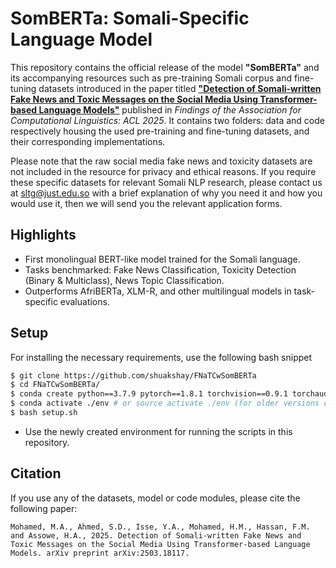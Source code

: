 # SomBERTa: Somali-Specific Language Model

This repository contains the official release of the model **"SomBERTa"** and its accompanying resources such as pre-training Somali corpus and fine-tuning datasets introduced in the paper titled [**"Detection of Somali-written Fake News and Toxic Messages on the Social Media Using Transformer-based Language Models"**](https://arxiv.org/abs/2503.18117) published in *Findings of the Association for Computational Linguistics: ACL 2025*. It contains two folders: data and code respectively housing the used pre-training and fine-tuning datasets, and their corresponding implementations.

Please note that the raw social media fake news and toxicity datasets are not included in the resource for privacy and ethical reasons. If you require these specific datasets for relevant Somali NLP research, please contact us at sltg@just.edu.so with a brief explanation of why you need it and how you would use it, then we will send you the relevant application forms.

##  Highlights

- First monolingual BERT-like model trained for the Somali language.
- Tasks benchmarked: Fake News Classification, Toxicity Detection (Binary & Multiclass), News Topic Classification.
- Outperforms AfriBERTa, XLM-R, and other multilingual models in task-specific evaluations.

## Setup

For installing the necessary requirements, use the following bash snippet
```bash
$ git clone https://github.com/shuakshay/FNaTCwSomBERTa
$ cd FNaTCwSomBERTa/
$ conda create python==3.7.9 pytorch==1.8.1 torchvision==0.9.1 torchaudio==0.8.0 cudatoolkit=10.2 -c pytorch -p ./env
$ conda activate ./env # or source activate ./env (for older versions of anaconda)
$ bash setup.sh 
```
* Use the newly created environment for running the scripts in this repository.


## Citation
If you use any of the datasets, model or code modules, please cite the following paper:
```
Mohamed, M.A., Ahmed, S.D., Isse, Y.A., Mohamed, H.M., Hassan, F.M. and Assowe, H.A., 2025. Detection of Somali-written Fake News and Toxic Messages on the Social Media Using Transformer-based Language Models. arXiv preprint arXiv:2503.18117.
```
